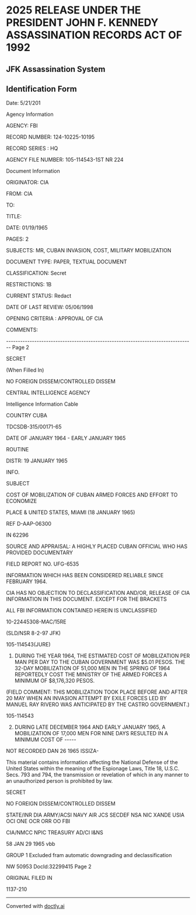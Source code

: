 # 2025 RELEASE UNDER THE PRESIDENT JOHN F. KENNEDY ASSASSINATION RECORDS ACT OF 1992
## JFK Assassination System
## Identification Form
Date: 5/21/201

Agency Information

AGENCY: FBI

RECORD NUMBER: 124-10225-10195

RECORD SERIES : HQ

AGENCY FILE NUMBER: 105-114543-1ST NR 224

Document Information

ORIGINATOR: CIA

FROM: CIA

TO:

TITLE:

DATE: 01/19/1965

PAGES: 2

SUBJECTS: MR, CUBAN INVASION, COST, MILITARY MOBILIZATION

DOCUMENT TYPE: PAPER, TEXTUAL DOCUMENT

CLASSIFICATION: Secret

RESTRICTIONS: 1B

CURRENT STATUS: Redact

DATE OF LAST REVIEW: 05/06/1998

OPENING CRITERIA : APPROVAL OF CIA

COMMENTS:


-------------------------------------------------------------------------------- Page 2

SECRET

(When Filled In)

NO FOREIGN DISSEM/CONTROLLED DISSEM

CENTRAL INTELLIGENCE AGENCY

Intelligence Information Cable

COUNTRY CUBA

TDCSDB-315/00171-65

DATE OF JANUARY 1964 - EARLY JANUARY 1965

ROUTINE

DISTR: 19 JANUARY 1965

INFO.

SUBJECT

COST OF MOBILIZATION OF CUBAN ARMED FORCES
AND EFFORT TO ECONOMIZE

PLACE & UNITED STATES, MIAMI (18 JANUARY 1965)

REF D-AAP-06300

IN 62296

SOURCE AND APPRAISAL: A HIGHLY PLACED CUBAN OFFICIAL WHO HAS PROVIDED DOCUMENTARY

FIELD REPORT NO. UFG-6535

INFORMATION WHICH HAS BEEN CONSIDERED RELIABLE SINCE FEBRUARY 1964.

CIA HAS NO OBJECTION TO
DECLASSIFICATION AND/OR,
RELEASE OF CIA INFORMATION
IN THIS DOCUMENT. EXCEPT FOR THE BRACKETS

ALL FBI INFORMATION CONTAINED
HEREIN IS UNCLASSIFIED

10-22445308-MAC/15RE

(SLD/NSR 8-2-97 JFK)

105-114543(JURE)

1. DURING THE YEAR 1964, THE ESTIMATED COST OF MOBILIZATION PER
   MAN PER DAY TO THE CUBAN GOVERNMENT WAS $5.01 PESOS. THE 32-DAY
   MOBILIZATION OF 51,000 MEN IN THE SPRING OF 1964 REPORTEDLY COST
   THE MINISTRY OF THE ARMED FORCES A MINIMUM OF $8,176,320 PESOS.

(FIELD COMMENT: THIS MOBILIZATION TOOK PLACE BEFORE AND AFTER 20
MAY WHEN AN INVASION ATTEMPT BY EXILE FORCES LED BY MANUEL RAY RIVERO
WAS ANTICIPATED BY THE CASTRO GOVERNMENT.)

105-114543

2. DURING LATE DECEMBER 1964 AND EARLY JANUARY 1965, A MOBILIZATION OF 17,000 MEN FOR NINE DAYS RESULTED IN A MINIMUM COST OF -----

NOT RECORDED DAN 26 1965 ISSIZA-

This material contains information affecting the National Defense of the United States within the meaning of the Espionage
Laws, Title 18, U.S.C. Secs. 793 and 794, the transmission or revelation of which in any manner to an unauthorized person is prohibited by law.

SECRET

NO FOREIGN DISSEM/CONTROLLED DISSEM

STATE/INR DIA ARMY/ACSI NAVY AIR JCS SECDEF NSA NIC XANDE USIA OCI ONE OCR ORR OO FBI

CIA/NMCC NPIC TREASURY AD/CI I&NS

58 JAN 29 1965
vbb

GROUP 1
Excluded fram automatic downgrading and declassification

NW 50953 DocId:32299415 Page 2

ORIGINAL FILED IN

1137-210


---
Converted with [doctly.ai](https://doctly.ai)